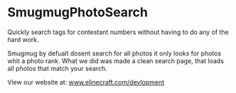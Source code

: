 # SmugmugPhotoSearch
Quickly search tags for contestant numbers without having to do any of the hard work. 

Smugmug by defualt dosent search for all photos it only looks for photos whit a photo rank. What we did was made a clean search page, 
that loads all photos that match your search.


View our website at: www.elinecraft.com/devlopment

